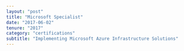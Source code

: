 ```yaml
---
layout: "post"
title: "Microsoft Specialist"
date: "2017-06-02"
tenure: "2017"
category: "certifications"
subtitle: "Implementing Microsoft Azure Infrastructure Solutions"
---
```

<!--more-->
